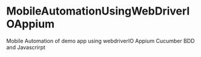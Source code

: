 # MobileAutomationUsingWebDriverIOAppium
Mobile Automation of demo app using webdriverIO Appium Cucumber BDD and Javascrirpt 
